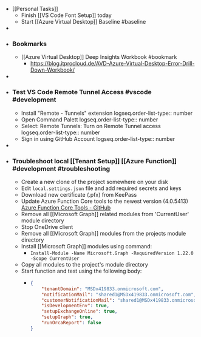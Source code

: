 - [[Personal Tasks]]
	- Finish [[VS Code Font Setup]] today
	- Start [[Azure Virtual Desktop]] Baseline #baseline
-
- ### Bookmarks
	- [[Azure Virtual Desktop]] Deep Insights Workbook #bookmark
		- https://blog.itprocloud.de/AVD-Azure-Virtual-Desktop-Error-Drill-Down-Workbook/
-
- ### Test VS Code Remote Tunnel Access #vscode #development
	- Install "Remote - Tunnels" extension
	  logseq.order-list-type:: number
	- Open Command Palett
	  logseq.order-list-type:: number
	- Select: Remote Tunnels: Turn on Remote Tunnel access
	  logseq.order-list-type:: number
	- Sign in using GitHub Account
	  logseq.order-list-type:: number
-
- ### Troubleshoot local [[Tenant Setup]] [[Azure Function]] #development #troubleshooting
	- Create a new clone of the project somewhere on your disk
	- Edit `local.settings.json` file and add required secrets and keys
	- Download new certificate (.pfx) from KeePass
	- Update Azure Function Core tools to the newest version (4.0.5413) [Azure Function Core Tools - GitHub](https://github.com/Azure/azure-functions-core-tools/releases/tag/4.0.5413)
	- Remove all [[Microsoft Graph]] related modules from 'CurrentUser' module directory
	- Stop OneDrive client
	- Remove all [[Microsoft Graph]] modules from the projects module directory
	- Install [[Microsoft Graph]] modules using command:
		- `Install-Module -Name Microsoft.Graph -RequiredVersion 1.22.0 -Scope CurrentUser`
	- Copy all modules to the project's module directory
	- Start function and test using the following body:
		- ```json
		  {
		      "tenantDomain": "MSDx419833.onmicrosoft.com",
		      "notificationMail": "shared1@MSDx419833.onmicrosoft.com",
		      "customerNotificationMail": "shared1@MSDx419833.onmicrosoft.com",
		      "isDevelopmentEnv": true,
		      "setupExchangeOnline": true,
		      "setupGraph": true,
		      "runOrcaReport": false
		  }
		  ```